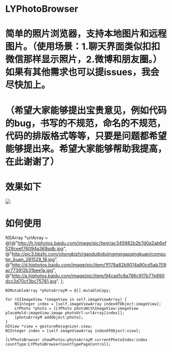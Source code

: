 # LYPhotoBrowser
# 简单的照片浏览器，支持本地图片和远程图片。（使用场景：1.聊天界面类似扣扣微信那样显示照片，2.微博和朋友圈。）如果有其他需求也可以提issues，我会尽快加上。
# （希望大家能够提出宝贵意见，例如代码的bug，书写的不规范，命名的不规范，代码的排版格式等等，只要是问题都希望能够提出来。希望大家能够帮助我提高，在此谢谢了）
# 效果如下


![](https://github.com/lianleven/LYPhotoBrowser/raw/master/LYBrowser.gif) 
# 如何使用
NSArray *urlArray = @[@"http://h.hiphotos.baidu.com/image/pic/item/ac345982b2b7d0a2ab6ef529ceef76094a369adb.jpg",
                          @"http://pic3.bbzhi.com/xitongbizhi/gaoduibidujingmeigaoqingkuan/computer_kuan_281529_18.jpg",
                          @"http://d.hiphotos.baidu.com/image/pic/item/1f178a82b9014a90cd5ab709ac773912b31bee1a.jpg",
                          @"http://a.hiphotos.baidu.com/image/pic/item/94cad1c8a786c917b77e890dcc3d70cf3bc75781.jpg",
                          ];
    
    NSMutableArray *photoArrayM = @[].mutableCopy;
    
    for (UIImageView *imageView in self.imageViewArray) {
        NSInteger index = [self.imageViewArray indexOfObject:imageView];
        LYPhoto *photo = [LYPhoto photoWithImageView:imageView placeHold:imageView.image photoUrl:urlArray[index]];
        [photoArrayM addObject:photo];
    }
    UIView *view = gestureRecognizer.view;
    NSInteger index = [self.imageViewArray indexOfObject:view];
    
    [LYPhotoBrowser showPhotos:photoArrayM currentPhotoIndex:index countType:LYPhotoBrowserCountTypePageControl];
